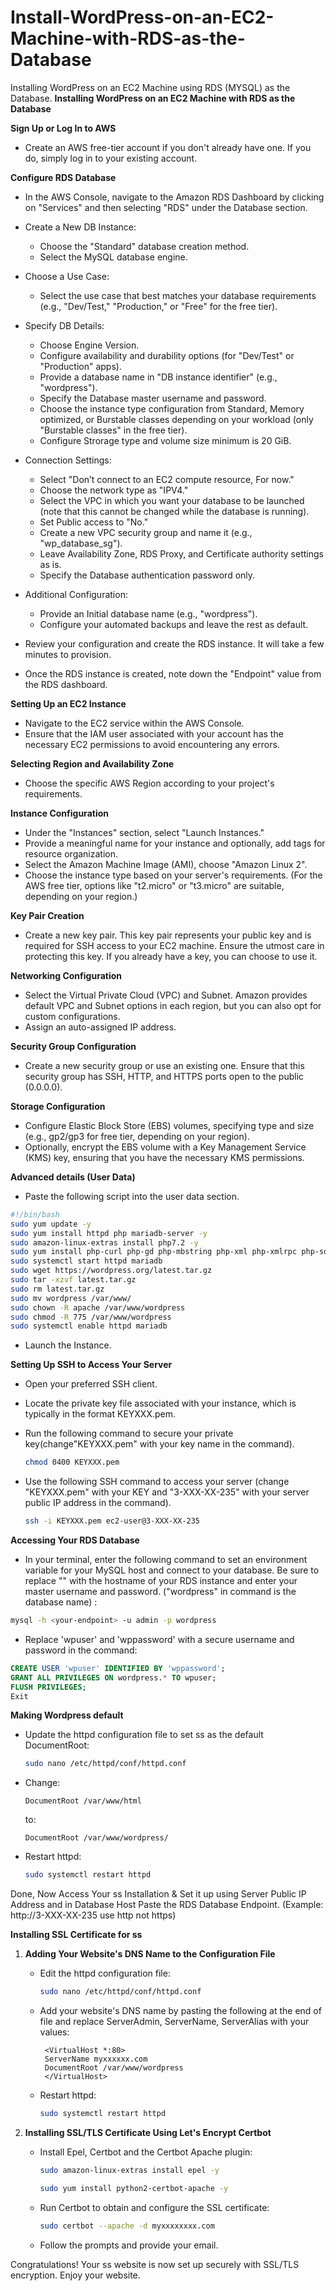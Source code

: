 # Install-WordPress-on-an-EC2-Machine-with-RDS-as-the-Database
Installing WordPress on an EC2 Machine using RDS (MYSQL) as the Database.
**Installing WordPress on an EC2 Machine with RDS as the Database**

**Sign Up or Log In to AWS**

- Create an AWS free-tier account if you don't already have one. If you do, simply log in to your existing account.

**Configure RDS Database**

- In the AWS Console, navigate to the Amazon RDS Dashboard by clicking on "Services" and then selecting "RDS" under the Database section.

- Create a New DB Instance:
   - Choose the "Standard" database creation method.
   - Select the MySQL database engine.

- Choose a Use Case:
   - Select the use case that best matches your database requirements (e.g., "Dev/Test," "Production," or "Free" for the free tier).

- Specify DB Details:
   - Choose Engine Version.
   - Configure availability and durability options (for "Dev/Test" or "Production" apps).
   - Provide a database name in "DB instance identifier" (e.g., "wordpress").
   - Specify the Database master username and password.
   - Choose the instance type configuration from Standard, Memory optimized, or Burstable classes depending on your workload (only "Burstable classes" in the free tier).
   - Configure Strorage type and volume size minimum is 20 GiB.

- Connection Settings:
   - Select "Don’t connect to an EC2 compute resource, For now."
   - Choose the network type as "IPV4."
   - Select the VPC in which you want your database to be launched (note that this cannot be changed while the database is running).
   - Set Public access to "No."
   - Create a new VPC security group and name it (e.g., "wp_database_sg").
   - Leave Availability Zone, RDS Proxy, and Certificate authority settings as is.
   - Specify the Database authentication password only.

- Additional Configuration:
   - Provide an Initial database name (e.g., "wordpress").
   - Configure your automated backups and leave the rest as default.

- Review your configuration and create the RDS instance. It will take a few minutes to provision.
- Once the RDS instance is created, note down the "Endpoint" value from the RDS dashboard.

**Setting Up an EC2 Instance**

   - Navigate to the EC2 service within the AWS Console.
   - Ensure that the IAM user associated with your account has the necessary EC2 permissions to avoid encountering any errors.

**Selecting Region and Availability Zone**

   - Choose the specific AWS Region according to your project's requirements.

**Instance Configuration**

   - Under the "Instances" section, select "Launch Instances."
   - Provide a meaningful name for your instance and optionally, add tags for resource organization.
   - Select the Amazon Machine Image (AMI), choose "Amazon Linux 2".
   - Choose the instance type based on your server's requirements. (For the AWS free tier, options like "t2.micro" or "t3.micro" are suitable, depending on your region.)

**Key Pair Creation**

   - Create a new key pair. This key pair represents your public key and is required for SSH access to your EC2 machine. Ensure the utmost care in protecting this key. If you already have a key, you can choose to use it.

**Networking Configuration**

   - Select the Virtual Private Cloud (VPC) and Subnet. Amazon provides default VPC and Subnet options in each region, but you can also opt for custom configurations.
   - Assign an auto-assigned IP address.

**Security Group Configuration**

   - Create a new security group or use an existing one. Ensure that this security group has SSH, HTTP, and HTTPS ports open to the public (0.0.0.0).

**Storage Configuration**

   - Configure Elastic Block Store (EBS) volumes, specifying type and size (e.g., gp2/gp3 for free tier, depending on your region).
   - Optionally, encrypt the EBS volume with a Key Management Service (KMS) key, ensuring that you have the necessary KMS permissions.

**Advanced details (User Data)** 

- Paste the following script into the user data section.

```bash
#!/bin/bash
sudo yum update -y
sudo yum install httpd php mariadb-server -y
sudo amazon-linux-extras install php7.2 -y
sudo yum install php-curl php-gd php-mbstring php-xml php-xmlrpc php-soap php-intl php-zip -y
sudo systemctl start httpd mariadb
sudo wget https://wordpress.org/latest.tar.gz
sudo tar -xzvf latest.tar.gz
sudo rm latest.tar.gz
sudo mv wordpress /var/www/
sudo chown -R apache /var/www/wordpress
sudo chmod -R 775 /var/www/wordpress
sudo systemctl enable httpd mariadb
```
- Launch the Instance.

**Setting Up SSH to Access Your Server**

   - Open your preferred SSH client.

   - Locate the private key file associated with your instance, which is typically in the format KEYXXX.pem.

   - Run the following command to secure your private key(change"KEYXXX.pem" with your key name in the command).

     ```bash
     chmod 0400 KEYXXX.pem
     ```
   - Use the following SSH command to access your server (change "KEYXXX.pem" with your KEY and "3-XXX-XX-235" with your server public IP address in the command).

     ```bash
     ssh -i KEYXXX.pem ec2-user@3-XXX-XX-235
     ```
**Accessing Your RDS Database**
- In your terminal, enter the following command to set an environment variable for your MySQL host and connect to your database. Be sure to replace "<your-endpoint>" with the hostname 
  of your RDS instance and enter your master username and password. ("wordpress" in command is the database name) :
```bash
mysql -h <your-endpoint> -u admin -p wordpress
```
- Replace 'wpuser' and 'wppassword' with a secure username and password in the command:

```sql
CREATE USER 'wpuser' IDENTIFIED BY 'wppassword';
GRANT ALL PRIVILEGES ON wordpress.* TO wpuser;
FLUSH PRIVILEGES;
Exit
```
**Making Wordpress default**

   - Update the httpd configuration file to set ss as the default DocumentRoot:

     ```bash
     sudo nano /etc/httpd/conf/httpd.conf
     ```

   - Change:

     ```
     DocumentRoot /var/www/html
     ```

     to:

     ```
     DocumentRoot /var/www/wordpress/
     ```

   - Restart httpd:

     ```bash
     sudo systemctl restart httpd
     ```

Done, Now Access Your ss Installation & Set it up using Server Public IP Address and in Database Host Paste the RDS Database Endpoint. (Example: http://3-XXX-XX-235 use http not https)

**Installing SSL Certificate for ss**

1. **Adding Your Website's DNS Name to the Configuration File**

   - Edit the httpd configuration file:

     ```bash
     sudo nano /etc/httpd/conf/httpd.conf
     ```

   - Add your website's DNS name by pasting the following at the end of file and replace ServerAdmin, ServerName, ServerAlias with your values:

     ```
      <VirtualHost *:80>
      ServerName myxxxxxx.com
      DocumentRoot /var/www/wordpress
      </VirtualHost>
     ```
   - Restart httpd:

     ```bash
     sudo systemctl restart httpd
     ```
2. **Installing SSL/TLS Certificate Using Let's Encrypt Certbot**

   - Install Epel, Certbot and the Certbot Apache plugin:

     ```bash
     sudo amazon-linux-extras install epel -y
     ```
     ```bash
     sudo yum install python2-certbot-apache -y
     ```
       
   - Run Certbot to obtain and configure the SSL certificate:

     ```bash
     sudo certbot --apache -d myxxxxxxxx.com
     ```

   - Follow the prompts and provide your email.

Congratulations! Your ss website is now set up securely with SSL/TLS encryption. Enjoy your website.
